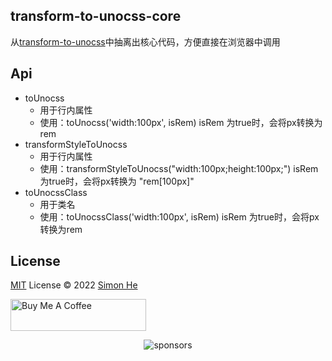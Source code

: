 ## transform-to-unocss-core
从[transform-to-unocss](https://github.com/Simon-He95/transformToUnocss)中抽离出核心代码，方便直接在浏览器中调用

## Api
- toUnocss
  - 用于行内属性
  - 使用：toUnocss('width:100px', isRem) isRem 为true时，会将px转换为rem
- transformStyleToUnocss
  - 用于行内属性
  - 使用：transformStyleToUnocss("width:100px;height:100px;") isRem 为true时，会将px转换为 "rem[100px]"
- toUnocssClass
  - 用于类名
  - 使用：toUnocssClass('width:100px', isRem) isRem 为true时，会将px转换为rem

## License

[MIT](./LICENSE) License © 2022 [Simon He](https://github.com/Simon-He95)

<a href="https://github.com/Simon-He95/sponsor" target="_blank"><img src="https://cdn.buymeacoffee.com/buttons/default-orange.png" alt="Buy Me A Coffee" style="height: 51px !important;width: 217px !important;" ></a>

<span><div align="center">![sponsors](https://www.hejian.club/images/sponsors.jpg)</div></span>
